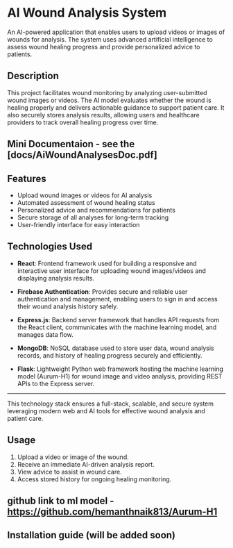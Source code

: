 # AI Wound Analysis System

An AI-powered application that enables users to upload videos or images of wounds for analysis. The system uses advanced artificial intelligence to assess wound healing progress and provide personalized advice to patients.

## Description

This project facilitates wound monitoring by analyzing user-submitted wound images or videos. The AI model evaluates whether the wound is healing properly and delivers actionable guidance to support patient care. It also securely stores analysis results, allowing users and healthcare providers to track overall healing progress over time.

## Mini Documentaion - see the [docs/AiWoundAnalysesDoc.pdf] 

## Features

- Upload wound images or videos for AI analysis  
- Automated assessment of wound healing status  
- Personalized advice and recommendations for patients  
- Secure storage of all analyses for long-term tracking  
- User-friendly interface for easy interaction

  
## Technologies Used

- **React**: Frontend framework used for building a responsive and interactive user interface for uploading wound images/videos and displaying analysis results.

- **Firebase Authentication**: Provides secure and reliable user authentication and management, enabling users to sign in and access their wound analysis history safely.

- **Express.js**: Backend server framework that handles API requests from the React client, communicates with the machine learning model, and manages data flow.

- **MongoDB**: NoSQL database used to store user data, wound analysis records, and history of healing progress securely and efficiently.

- **Flask**: Lightweight Python web framework hosting the machine learning model (Aurum-H1) for wound image and video analysis, providing REST APIs to the Express server.

---

This technology stack ensures a full-stack, scalable, and secure system leveraging modern web and AI tools for effective wound analysis and patient care.


## Usage

1. Upload a video or image of the wound.  
2. Receive an immediate AI-driven analysis report.  
3. View advice to assist in wound care.  
4. Access stored history for ongoing healing monitoring.

## github link to ml model - https://github.com/hemanthnaik813/Aurum-H1

## Installation guide (will be added soon)
